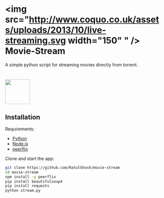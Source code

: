 # <img src="http://www.coquo.co.uk/assets/uploads/2013/10/live-streaming.svg width="150" " /> Movie-Stream

A simple python script for streaming movies directly from torrent.

# <img src="https://img.shields.io/badge/license-MIT-blue.svg?style=flat" width="80" />

## Installation

Requirements:

* [Python](https://www.python.org/)
* [Node.js](https://nodejs.org/en/)
* [peerflix](https://github.com/mafintosh/peerflix)

Clone and start the app:

```sh
git clone https://github.com/RatulGhosh/movie-stream
cd movie-stream
npm install -g peerflix
pip install beautifulsoup4
pip install requests
python stream.py
```
